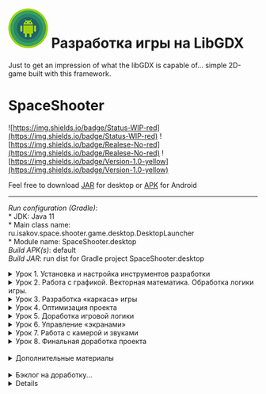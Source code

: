# ![android_logo](https://github.com/InsaneDan/InsaneDan/blob/main/Android.png) Разработка игры на LibGDX

Just to get an impression of what the libGDX is capable of... simple 2D-game built with this
framework.

# SpaceShooter
![https://img.shields.io/badge/Status-WIP-red](https://img.shields.io/badge/Status-WIP-red) ![https://img.shields.io/badge/Realese-No-red](https://img.shields.io/badge/Realese-No-red) ![https://img.shields.io/badge/Version-1.0-yellow](https://img.shields.io/badge/Version-1.0-yellow)

Feel free to download
[JAR](https://github.com/InsaneDan/SpaceShooter/blob/master/supplements/SpaceShooter_ida-1.0.jar) for desktop
or
[APK](https://github.com/InsaneDan/SpaceShooter/blob/master/supplements/SpaceShooter_ida-1.0.apk) for Android

----

*Run configuration (Gradle)*:  
* JDK: Java 11    
* Main class name: ru.isakov.space.shooter.game.desktop.DesktopLauncher  
* Module name: SpaceShooter.desktop  
*Build APK(s)*: default  
*Build JAR*: run dist for Gradle project SpaceShooter:desktop

<details>
<summary>Урок 1. Установка и настройка инструментов разработки</summary>

<details>
<summary>Задание к уроку </summary>

1. Установить все необходимые инструменты
2. Создать проект и убедиться что он запускается
3. Залить проект на GitHub
4. Создать новую ветку
5. Выбрать картинку для фона и отрисовать. Изменения выполнить в новой ветке
6. Сделать pull-request к ветке master
7. Сдать ДЗ в виде pull-request
</details>

**Решение**
1) Размеры экрана приложения заданы через LwjglApplicationConfiguration config.
2) настройка setColor и позиционирование:
* дефолтное изображение (badlogic.jpg) в синем цвете и прозрачное;
* TextureRegion (надпись BAD из дефолтного изображения) в исходной цветовой гамме, непрозрачное,
  поверх всех слоев;
* оба изображения центрированы относительно поля приложения.
---
</details>
<details>
<summary>Урок 2. Работа с графикой. Векторная математика. Обработка логики игры.</summary>

<details>
<summary>Задание к уроку </summary>

1. Изучить материал из методички и статьи: https://habr.com/post/131931/
2. Реализовать движение логотипа badlogic (можно свою картинку вставить) при нажатии клавиши
   мыши (touchDown) в точку нажатия на экране и остановку в данной точке.
</details>

**Решение**
- input events - ЛКМ/touchDown;
- объекты (target и follower) используют одну текстуру;
- "центровка" движения объектов и вращения (через origin);
- ротация объектов в противоположных направлениях, 1 оборот за 2 секунды;
- объект follower каждую секунду уменьшается в размере на 20% и возвращается к исходному размеру,
  во процессе изменения размера меняется цвет (в max и min точках - исходный цвет);
- при приближении к цели скорость уменьшается.

![LibGDX_lesson2_homework](https://github.com/InsaneDan/SpaceShooter/blob/master/supplements/LibGDX_sps2.gif)

---
</details>
<details>
<summary>Урок 3. Разработка «каркаса» игры</summary>

<details>
<summary>Задание к уроку </summary>

1. Разобраться с темой урока.
2. Адаптировать ДЗ 2 к новой архитектуре проекта. Желательно всю логику которая касается
   обработки логотипа по максимуму разместить в классе Logo
</details>

**Решение**
- на уроке: пересчет координатной сетки границ экрана, границ игрового мира;
- движение объекта с ускорением в том направлении, куда он нацелен, после достижения заданного
  максимума скорость не увеличивается;
- разворот во время движения, полный оборот на 360° выполняется за 1 секунду;
- для вращения выбирается меньший угол;
- при выравнивании угловой скорости и скорости поворота - объект может уйти в бесконечную петлю,
  если не сдвинуть мишень.

![LibGDX_lesson3_homework](https://github.com/InsaneDan/SpaceShooter/blob/master/supplements/LibGDX_sps3.gif)

---
</details>
<details>
<summary>Урок 4. Оптимизация проекта</summary>

<details>
<summary>Задание к уроку </summary>

1. Реализовать спрайт корабля
2. Разрезать текстуру корабля на 2 части
3. Cделать управление кораблём с помощью тача и/или клавиатуры
4. *** Сделать ограничение движения корабля
</details>

**Решение**
- MenuScreen - добавлены пролетающие кометы и кнопки;
- класс Rnd убрал – используем com.badlogic.gdx.math.MathUtils.random (а он в свою очередь
  реализует java.util.Random);
- чтобы имитировать вращение элементов кнопок, поле scale в классе Rect разбито на scaleX и scaleY;
- кнопки - общий абстрактный класс ButtonTemplate наследуется от BaseButton, содержит список
  спрайтов элементов (ButtonElement) и "подложку". Параметры ButtonElement могут определять
  разное поведение спрайта. В шаблон передается атлас текстур, цвет кнопки, текст (выбор из
  атласа или пустой), направление вращения и масштаб.
- реализация управления – клавиатура, тачпад;
- небольшая инерционность движения – фактически игрок двигает указатель, за которым следует корабль;
- запрет выхода за пределы границ экрана;
- вынес управление кораблем в отдельный класс.

![LibGDX_lesson4_homework](https://github.com/InsaneDan/SpaceShooter/blob/master/supplements/LibGDX_sps4.gif)

---
</details>
<details>
<summary>Урок 5. Доработка игровой логики</summary>

<details>
<summary>Задание к уроку </summary>

1. Разобраться с классами Sound (http://www.libgdx.ru/2013/10/sound-effects.html) и Music
   (http://www.libgdx.ru/2013/10/streaming-music.html) (можно мне вопросы задавать) и
   реализовать фоновую музыку и звуки выстрелов
2. Реализовать автострельбу (подсказка: таймер в update)
</details>

**Решение**
- автострельба через накопительный счетчик deltaTime в методе update (PlayerShip);
- добавлены звуки выстрелов для игрового корабля;
- добавлена фоновая музыка (в основной класс - SpaceShooter).

![LibGDX_lesson5_homework](https://github.com/InsaneDan/SpaceShooter/blob/master/supplements/LibGDX_sps5.gif)

---
</details>
<details>
<summary>Урок 6. Управление «экранами»</summary>

<details>
<summary>Задание к уроку </summary>

1. Сделать 2 режима корабля: когда он быстро вылетает на экран и когда начинает двигаться со
   своей скоростью и вести бой.
   Важно чтобы стрельба началась сразу после того как корабль полностью появится на экране
   (сейчас маленькие корабли стреляют в самом конце).
2. * Сделать проверку столкновения вражеского корабля с нашим кораблём и уничтожение вражеского
   корабля.
</details>

**Решение**
* убрал все константы, для настройки параметров вражеских кораблей используются "шаблоны";
* корабли вылетают и начинают стрелять после появления - реализация через начальный вектор
  скорости и проверку границ экрана;
* проверка столкновений (коллизий) не реализована.

![LibGDX_lesson6_homework](https://github.com/InsaneDan/SpaceShooter/blob/master/supplements/LibGDX_sps6.gif)

---
</details>
<details>
<summary>Урок 7. Работа с камерой и звуками</summary>

<details>
<summary>Задание к уроку </summary>
Добавить надпись GAME_OVER и кнопку начала новой игры NEW_GAME. При нажатии на кнопку начинать 
игру заново.
</details>

**Решение**
* общий метод для проверки коллизий при попадании пуль реализован в родительском классе BaseShip
- реализация через проверку rect instanceof Bullet и дальше проверяем  bullet.getOwner();
* отображение спрайта GameOver;
* старт новой игры через сброс настроек игровых объектов; второй вариант - с созданием нового
  GameScreen закоментирован (как более затратный по ресурсам).
* добавлены новые корабли и изменена анимация взрыва.

![LibGDX_lesson7_homework](https://github.com/InsaneDan/SpaceShooter/blob/master/supplements/LibGDX_sps7.gif)
![LibGDX_lesson7_homework](https://github.com/InsaneDan/SpaceShooter/blob/master/supplements/LibGDX_sps7_2.gif)
---
</details>
<details>
<summary>Урок 8. Финальная доработка проекта</summary>

Задание: Сдать готовый проект игры

![LibGDX_lesson8_homework](https://github.com/InsaneDan/SpaceShooter/blob/master/supplements/LibGDX_sps8.gif)

---
</details>
 
<details>
<summary>Дополнительные материалы</summary>

- https://habr.com/post/131931/ - ЛИНЕЙНАЯ АЛГЕБРА для разработчиков игр
- Официальная документация по LibGDX: https://github.com/libgdx/libgdx/wiki
- Документация по LibGDX на русском языке: http://www.libgdx.ru
- Описание работы с камерой: http://www.libgdx.ru/2013/11/orthographic-camera.html
- Работа с файлами ( в них можно хранить настройки игры): https://github.com/libgdx/libgdx/wiki/File-handling
- Настройки удобно хранить как JSON и для этого есть библиотека GSON: http://developer.alexanderklimov.ru/android/library/gson.php
- Сайт со статьями по Android-разработке: http://developer.alexanderklimov.ru/android/
- Серия статей по LibGDX (немного устаревших): https://www.gamefromscratch.com/page/LibGDX-Tutorial-series.aspx
- Серия статей по LibGDX на русском: http://android-study.ru/uroki-libgdx/
- Изучение Unity: https://unity3d.com/ru/learn?_ga=2.79452052.1010341648.1553797005-1755179663.1553797005
- Счётчики на иконках: https://habr.com/ru/post/117997/
- Реклама в приложении: https://developers.google.com/admob/android/quick-start
</details>
 
<details>
<summary>Бэклог на доработку...</summary>

* вынести все настройки в отдельный конфигурационный файл!
* использовать полигональные формы для проверки коллизий: https://www.codeandweb.com/physicseditor
* избавиться от антипаттерна Magic Number при настройке вражеских кораблей по шаблонам (все параметры в отдельный конфиг. файл? enum?);
* кнопка выхода из игры, пауза, возврат в стартовое меню;
* меню настроек (громкость звуков, сложность и др.);
* power-ups должны появляться при взрыве вражеских кораблей, разлетаются в разных направлениях (в сторону корабля игрока, не улетают за пределы экрана, исчезают по таймауту) - щиты, ракеты, аптечки, доп.оружие (вторичное/третичное), оружие с повышенным уроном;
* траектория движения вражеских кораблей (чтобы могли разворачиваться и сохранять направление движения, при этом стрелять в сторону игрока);
* возможность задать очередность появления вражеских кораблей (в EnemyEmitter);
* разные типы снарядов с различной траекторией движения: в сторону корабля игрока, "самонаводящиеся", "разрывные", множественные (несколько одновременно) и др.
* первичное, вторичное и третичное оружие;
* уровень с боссом (с различными типами оружия);
* уровни сложности (background, типы кораблей, оружие)
* бесконечный режим;
* индикатор HP для вражеских кораблей (должен отображаться горизонтально, даже если корабль разворачивается);
* навигация по кнопкам (подсвечивать активную?) или управление с клавиатуры: старт новой игры - Enter (newGameButton), выход в меню - Esc (menuButton), вход в настройки и т.д.;
* список ТОП-игроков (с синхронизацией между устройствами);
* перерисовать все спрайты в едином стиле
</details>


<details>
<summary>Details</summary>

Geekbrains  
Преподаватель: Алексей Кутепов  
Дата проведения: 23.08.2021–16.09.2021
</details>
